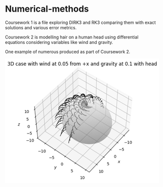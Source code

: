 # Numerical-methods

Coursework 1 is a file exploring DIRK3 and RK3 comparing them with exact solutions and various error metrics.

Coursework 2 is modelling hair on a human head using differential equations considering variables like wind and gravity.

One example of numerous produced as part of Coursework 2.

![Example_photo](https://github.com/AShabirG/Numerical-methods/blob/main/hair_in_wind.PNG)
